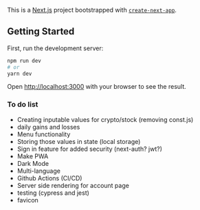 This is a [Next.js](https://nextjs.org/) project bootstrapped with [`create-next-app`](https://github.com/vercel/next.js/tree/canary/packages/create-next-app).

## Getting Started

First, run the development server:

```bash
npm run dev
# or
yarn dev
```

Open [http://localhost:3000](http://localhost:3000) with your browser to see the result.
### To do list

- Creating inputable values for crypto/stock (removing const.js)
- daily gains and losses
- Menu functionality
- Storing those values in state (local storage)
- Sign in feature for added security (next-auth? jwt?)
- Make PWA
- Dark Mode
- Multi-language
- Github Actions (CI/CD)
- Server side rendering for account page
- testing (cypress and jest)
- favicon 